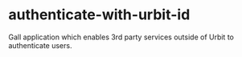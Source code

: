 # authenticate-with-urbit-id
Gall application which enables 3rd party services outside of Urbit to authenticate users.
